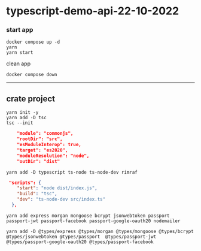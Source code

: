# typescript-demo-api-22-10-2022

### start app

```start
docker compose up -d
yarn
yarn start
```

clean app

```clean
docker compose down
```

<hr/>

## crate project

```
yarn init -y
yarn add -D tsc
tsc --init
```

```tsconfig.json
    "module": "commonjs",
    "rootDir": "src",
    "esModuleInterop": true,
    "target": "es2020",
    "moduleResolution": "node",
    "outDir": "dist"
```

```
yarn add -D typescript ts-node ts-node-dev rimraf
```

```package.json
 "scripts": {
    "start": "node dist/index.js",
    "build": "tsc",
    "dev": "ts-node-dev src/index.ts"
  },
```

```
yarn add express morgan mongoose bcrypt jsonwebtoken passport passport-jwt passport-facebook passport-google-oauth20 nodemailer 
```

```dev
yarn add -D @types/express @types/morgan @types/mongoose @types/bcrypt @types/jsonwebtoken @types/passport  @types/passport-jwt @types/passport-google-oauth20 @types/passport-facebook
```
